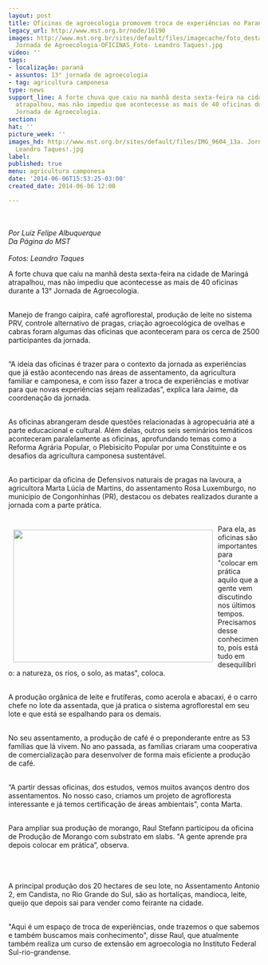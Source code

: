 ```yaml
---
layout: post
title: Oficinas de agroecologia promovem troca de experiências no Paraná
legacy_url: http://www.mst.org.br/node/16190
images: http://www.mst.org.br/sites/default/files/imagecache/foto_destaque/IMG_9604_13a.
  Jornada de Agroecologia-OFICINAS_Foto- Leandro Taques!.jpg
video: ''
tags:
- localização: paraná
- assuntos: 13° jornada de agroecologia
- tag: agricultura camponesa
type: news
support_line: A forte chuva que caiu na manhã desta sexta-feira na cidade de Maringá
  atrapalhou, mas não impediu que acontecesse as mais de 40 oficinas durante a 13°
  Jornada de Agroecologia.
section: 
hat: ''
picture_week: ''
images_hd: http://www.mst.org.br/sites/default/files/IMG_9604_13a. Jornada de Agroecologia-OFICINAS_Foto-
  Leandro Taques!.jpg
label: 
published: true
menu: agricultura camponesa
date: '2014-06-06T15:53:25-03:00'
created_date: 2014-06-06 12:00

---
```

<p><img style="margin: 10px;" src="http://www.mst.org.br/sites/default/files/IMG_9609_13a.%20Jornada%20de%20Agroecologia-OFICINAS_Foto-%20Leandro%20Taques.jpg" alt=""></p><p><em>Por Luiz Felipe Albuquerque<br>Da Página do MST<br><br>Fotos: Leandro Taques<br></em></p><p>A forte chuva que caiu na manhã desta sexta-feira na cidade de Maringá atrapalhou, mas não impediu que acontecesse as mais de 40 oficinas durante a 13° Jornada de Agroecologia.</p><p><br>Manejo de frango caipira, café agroflorestal, produção de leite no sistema PRV, controle alternativo de pragas, criação agroecológica de ovelhas e cabras foram algumas das oficinas que aconteceram para os cerca de 2500 participantes da jornada.</p><p><br><img style="margin: 10px; float: right;" src="http://www.mst.org.br/sites/default/files/IMG_9679_13a.%20Jornada%20de%20Agroecologia-OFICINAS_Foto-%20Leandro%20Taques.jpg" alt="">“A ideia das oficinas é trazer para o contexto da jornada as experiências que já estão acontecendo nas áreas de assentamento, da agricultura familiar e camponesa, e com isso fazer a troca de experiências e motivar para que novas experiências sejam realizadas”, explica Iara Jaime, da coordenação da jornada.</p><p><br>As oficinas abrangeram desde questões relacionadas à agropecuária até a parte educacional e cultural. Além delas, outros seis seminários temáticos aconteceram paralelamente as oficinas, aprofundando temas como a Reforma Agrária Popular, o Plebisicito Popular por uma Constituinte e os desafios da agricultura camponesa sustentável.&nbsp;</p><p><br>Ao participar da oficina de Defensivos naturais de pragas na lavoura, a agricultora Marta Lúcia de Martins, do assentamento Rosa Luxemburgo, no município de Congonhinhas (PR), destacou os debates realizados durante a jornada com a parte prática.</p><p><br><img style="margin: 10px; float: left;" src="http://www.mst.org.br/sites/default/files/IMG_9733_13a.%20Jornada%20de%20Agroecologia-OFICINAS_Foto-%20Leandro%20Taques.jpg" alt="" width="400" height="266">Para ela, as oficinas são importantes para "colocar em prática aquilo que a gente vem discutindo nos últimos tempos. Precisamos desse conhecimento, pois está tudo em desequilíbrio: a natureza, os rios, o solo, as matas", coloca.</p><p><br>A produção orgânica de leite e frutíferas, como acerola e abacaxi, é o carro chefe no lote da assentada, que já pratica o sistema agroflorestal em seu lote e que está se espalhando para os demais.</p><p><br>No seu assentamento, a produção de café é o preponderante entre as 53 famílias que lá vivem. No ano passada, as famílias criaram uma cooperativa de comercialização para desenvolver de forma mais eficiente a produção de café.</p><p><br>“A partir dessas oficinas, dos estudos, vemos muitos avanços dentro dos assentamentos. No nosso caso, criamos um projeto de agrofloresta interessante e já temos certificação de áreas ambientais", conta Marta.</p><p><br>Para ampliar sua produção de morango, Raul Stefann participou da oficina de Produção de Morango com substrato em slabs. "A gente aprende pra depois colocar em prática”, observa.</p><p><br><img style="margin: 10px;" src="http://www.mst.org.br/sites/default/files/IMG_9665_13a.%20Jornada%20de%20Agroecologia-OFICINAS_Foto-%20Leandro%20Taques.jpg" alt=""></p><p>A principal produção dos 20 hectares de seu lote, no Assentamento Antonio 2, em Candista, no Rio Grande do Sul, são as hortaliças, mandioca, leite, queijo que depois sai para vender como feirante na cidade.</p><p><br>"Aqui é um espaço de troca de experiências, onde trazemos o que sabemos e também buscamos mais conhecimento", disse Raul, que atualmente também realiza um curso de extensão em agroecologia no Instituto Federal Sul-rio-grandense.</p><p><img style="margin: 10px;" src="http://www.mst.org.br/sites/default/files/IMG_9619_13a.%20Jornada%20de%20Agroecologia-OFICINAS_Foto-%20Leandro%20Taques.jpg" alt=""></p><p><img style="margin: 10px;" src="http://www.mst.org.br/sites/default/files/IMG_9688_13a.%20Jornada%20de%20Agroecologia-OFICINAS_Foto-%20Leandro%20Taques.jpg" alt=""></p>
